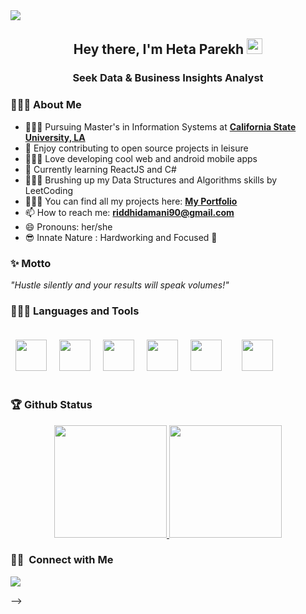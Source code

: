 <img src="images/bg2.png"> 
<h2 align="center">Hey there, I'm Heta Parekh <img src="https://raw.githubusercontent.com/MartinHeinz/MartinHeinz/master/wave.gif" width="25px"></h2>
<h3 align="center"> Seek Data & Business Insights Analyst </h3>
<!-- <img width="300" align="left" height="320" src="images/2.png" height="175px"/> -->

### 👩🏻‍💻 About Me

- 👩🏻‍🏫 Pursuing Master's in Information Systems at **[California State University, LA](https://www.calstatela.edu/)**
- 👯 Enjoy contributing to open source projects in leisure
- 👩🏻‍🎨 Love developing cool web and android mobile apps
- 🌱 Currently learning ReactJS and C#
- 🦹🏻‍♀️ Brushing up my Data Structures and Algorithms skills by LeetCoding
- 👩🏻‍💻 You can find all my projects here: **[My Portfolio](https://riddhidamani.github.io/Portfolio/)**
- 📫 How to reach me: **riddhidamani90@gmail.com**
- 😄 Pronouns: her/she
- 😎 Innate Nature : Hardworking and Focused 🎯

### ✨ Motto

<em>"Hustle silently and your results will speak volumes!"</em>

### 👩🏻‍💻 Languages and Tools

<div>
<img src="https://img.icons8.com/color/240/000000/python.png" height="50" width="50" style="margin: 8px" />
<img src="https://img.icons8.com/color/96/000000/tableau-software.png"  height="50" width="50" style="margin: 8px" />
<img src="https://img.icons8.com/color/240/000000/git.png" height="50" width="50" style="margin: 8px" />
<img src="https://img.icons8.com/color/240/000000/oracle-logo.png" height="50" width="50" style="margin: 8px" />
<img src="https://img.icons8.com/color/240/000000/mysql-logo.png" height="50" width="50" style="margin: 8px" />
<img src="https://img.icons8.com/color/240/000000/visual-studio-code-2019.png" height="50" width="50" style="margin: 20px" />

</div>

### 🏆 Github Status

<p  align="center">
<a href="https://github.com/RiddhiDamani">
    <img src="https://github-readme-stats-eight-theta.vercel.app/api?username=RiddhiDamani&show_icons=true&theme=great-gatsby&include_all_commits=true&count_private=true" height="180em"/>
    <img src="https://github-readme-stats-eight-theta.vercel.app/api/top-langs/?username=RiddhiDamani&layout=compact&langs_count=8&theme=great-gatsby" height="180em" />
</a>
</p>

### 🤝🏻 &nbsp;Connect with Me
<!-- 
<p>
<a href="https://riddhidamani.github.io/Portfolio/"><img src="https://img.shields.io/badge/-riddhidamani.com-3423A6?style=flat&logo=Google-Chrome&logoColor=white"/></a>
<a href="https://www.linkedin.com/in/riddhidamani/"><img src="https://img.shields.io/badge/-Riddhi%20Damani-0077B5?style=flat&logo=Linkedin&logoColor=white"/></a>
<a href="mailto:riddhidamani90@gmail.com"><img src="https://img.shields.io/badge/-riddhidamani90@gmail.com-D14836?style=flat&logo=Gmail&logoColor=white"/></a>
<a href="https://instagram.com/riddhi.damani"><img src="https://img.shields.io/badge/-@riddhi.damani-E4405F?style=flat&logo=Instagram&logoColor=white"/></a>
<a href="https://www.pinterest.com/riddhidamani1611/"><img src="https://img.shields.io/badge/-@riddhidamani1611-BD081C?style=flat&logo=Pinterest&logoColor=white"/></a>
</p>
<div align="left">
<p>
 <img src="https://badges.pufler.dev/visits/RiddhiDamani/RiddhiDamani"/>
<!-- <br />
 <img src="https://badges.pufler.dev/repos/RiddhiDamani"/> 
 <br/> -->

 <img src="https://badges.pufler.dev/commits/monthly/RiddhiDamani" />

</p> -->
</div>

